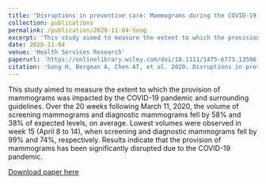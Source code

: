 ```yaml
---
title: "Disruptions in preventive care: Mammograms during the COVID-19 pandemic"
collection: publications
permalink: /publication/2020-11-04-Song
excerpt: 'This study aimed to measure the extent to which the provision of mammograms was impacted by the COVID-19 pandemic and surrounding guidelines. Over the 20 weeks following March 11, 2020, the volume of screening mammograms and diagnostic mammograms fell by 58% and 38% of expected levels, on average. Lowest volumes were observed in week 15 (April 8 to 14), when screening and diagnostic mammograms fell by 99% and 74%, respectively. Results indicate that the provision of mammograms has been significantly disrupted due to the COVID-19 pandemic.'
date: 2020-11-04
venue: 'Health Services Research'
paperurl: 'https://onlinelibrary.wiley.com/doi/10.1111/1475-6773.13596'
citation: 'Song H, Bergman A, Chen AT, et al. 2020. Disruptions in preventive care: Mammograms during the COVID-19 pandemic. <i>Health Services Research</i> 56(1): 95-101.'
---
```

This study aimed to measure the extent to which the provision of mammograms was impacted by the COVID-19 pandemic and surrounding guidelines. Over the 20 weeks following March 11, 2020, the volume of screening mammograms and diagnostic mammograms fell by 58% and 38% of expected levels, on average. Lowest volumes were observed in week 15 (April 8 to 14), when screening and diagnostic mammograms fell by 99% and 74%, respectively. Results indicate that the provision of mammograms has been significantly disrupted due to the COVID-19 pandemic.

[Download paper here](http://angela-t-chen.github.io/files/2020_Song_Mammograms.pdf)